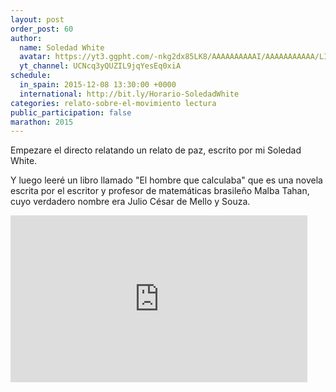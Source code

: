 ```yaml
---
layout: post
order_post: 60
author:
  name: Soledad White
  avatar: https://yt3.ggpht.com/-nkg2dx85LK8/AAAAAAAAAAI/AAAAAAAAAAA/LIP3NH_7TY0/s88-c-k-no/photo.jpg
  yt_channel: UCNcq3yQUZIL9jqYesEq0xiA
schedule:
  in_spain: 2015-12-08 13:30:00 +0000
  international: http://bit.ly/Horario-SoledadWhite
categories: relato-sobre-el-movimiento lectura
public_participation: false
marathon: 2015
---
```

Empezare el directo relatando un relato de paz, escrito por mi Soledad White.

Y luego leeré un libro llamado "El hombre que calculaba" que es una novela escrita
por el escritor y profesor de matemáticas brasileño Malba Tahan, cuyo verdadero nombre
era Julio César de Mello y Souza.

<iframe width="475" height="267" src="https://www.youtube.com/embed/k13HFwmpkYY" frameborder="0" allowfullscreen></iframe>
